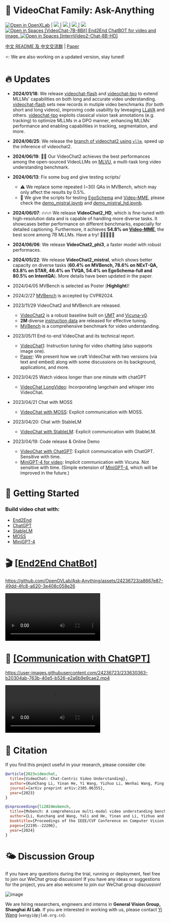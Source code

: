 

# 🦜 VideoChat Family: Ask-Anything 


[![Open in OpenXLab](https://cdn-static.openxlab.org.cn/app-center/openxlab_app.svg)](https://openxlab.org.cn/apps/detail/yinanhe/VideoChat2) | 
<a src="https://img.shields.io/discord/1099920215724277770?label=Discord&logo=discord" href="https://discord.gg/A2Ex6Pph6A">
    <img src="https://img.shields.io/discord/1099920215724277770?label=Discord&logo=discord">
</a> | 
<a src="https://img.shields.io/badge/cs.CV-2305.06355-b31b1b?logo=arxiv&logoColor=red" href="https://arxiv.org/abs/2305.06355"> <img src="https://img.shields.io/badge/cs.CV-2305.06355-b31b1b?logo=arxiv&logoColor=red">
</a>| <a src="https://img.shields.io/badge/cs.CV-2311.17005-b31b1b?logo=arxiv&logoColor=red" href="https://arxiv.org/abs/2311.17005"> <img src="https://img.shields.io/badge/cs.CV-2311.17005-b31b1b?logo=arxiv&logoColor=red">
</a>| 
<a src="https://img.shields.io/twitter/follow/opengvlab?style=social" href="https://twitter.com/opengvlab">
    <img src="https://img.shields.io/twitter/follow/opengvlab?style=social"> </a>
</a>
<br>
<a href="https://huggingface.co/spaces/OpenGVLab/VideoChatGPT"><img src="https://huggingface.co/datasets/huggingface/badges/raw/main/open-in-hf-spaces-sm-dark.svg" alt="Open in Spaces"> [VideoChat-7B-8Bit] End2End ChatBOT for video and image. </a> <a href="https://huggingface.co/spaces/OpenGVLab/InternVideo2-Chat-8B-HD"><img src="https://huggingface.co/datasets/huggingface/badges/raw/main/open-in-hf-spaces-sm-dark.svg" alt="Open in Spaces"> [InternVideo2-Chat-8B-HD]</a>


[中文 README 及 中文交流群](README_cn.md) | [Paper](https://arxiv.org/abs/2305.06355)

<!-- 🚀: We update `video_chat` by **instruction tuning for video & image chatting** now! Find its details [here](https://arxiv.org/pdf/2305.06355.pdf). We release **instruction data** at [InternVideo](https://github.com/OpenGVLab/InternVideo/tree/main/Data/instruction_data). The old version of `video_chat` moved to `video_chat_with_chatGPT`.  -->

⭐️: We are also working on a updated version, stay tuned! 
    



# :fire: Updates
- **2024/01/18**: We release [videochat-flash](https://github.com/OpenGVLab/VideoChat-Flash) and [videochat-tpo](https://github.com/OpenGVLab/TPO) to extend MLLMs' capabilities on both long and accurate video understanding. [videochat-flash](https://github.com/OpenGVLab/VideoChat-Flash) sets new records in mutiple video benchmarks (for both short and long videos), improving code usability by leveaging [LLaVA](https://github.com/LLaVA-VL/LLaVA-NeXT) and others. [videochat-tpo](https://github.com/OpenGVLab/TPO) exploits classical vision task annotations (e.g. tracking) to optimize MLLMs in a DPO manner, enhancing MLLMs' performance and enabling capabilities in tracking, segmentation, and more.
- **2024/06/25**: We release the [branch of videochat2 using `vllm`](https://github.com/OpenGVLab/Ask-Anything/tree/vllm), speed up the inference of videochat2.
- **2024/06/19**: 🎉🎉 Our VideoChat2 achieves the best performances among the open-sourced VideoLLMs on [MLVU](https://github.com/JUNJIE99/MLVU), a multi-task long video understanding benchmark.
- **2024/06/13**: Fix some bug and give testing scripts/
    - :warning: We replace some repeated  (~30) QAs in MVBench, which may only affect the results by 0.5%.
    - :loudspeaker: We give the scripts for testing [EgoSchema](https://github.com/egoschema/EgoSchema/tree/main) and [Video-MME](https://github.com/BradyFU/Video-MME/tree/main), please check the [demo_mistral.ipynb](./video_chat2/demo/demo_mistral.ipynb) and [demo_mistral_hd.ipynb](./video_chat2/demo/demo_mistral_hd.ipynb).
- **2024/06/07**: :fire::fire::fire: We release **VideoChat2_HD**, which is fine-tuned with high-resolution data and is capable of handling more diverse tasks. It showcases better performance on different benchmarks, especially for detailed captioning. Furthermore, it achieves **54.8% on [Video-MME](https://github.com/BradyFU/Video-MME/tree/main)**, the best score among 7B MLLMs. Have a try! 🏃🏻‍♀️🏃🏻
- **2024/06/06**: We release **VideoChat2_phi3**, a faster model with robust performaces. 
- **2024/05/22**: We release **VideoChat2_mistral**, which shows better capacity on diverse tasks (**60.4% on MVBench, 78.6% on NExT-QA, 63.8% on STAR, 46.4% on TVQA, 54.4% on EgoSchema-full and 80.5% on IntentQA**). More details have been updated in the paper. 
- 2024/04/05 MVBench is selected as Poster (**Highlight**)!
- 2024/2/27 [MVBench](./video_chat2) is accepted by CVPR2024.
- 2023/11/29 VideoChat2 and MVBench are released.
  - [VideoChat2](./video_chat2/) is a robust baseline built on [UMT](https://github.com/OpenGVLab/unmasked_teacher) and [Vicuna-v0](https://github.com/lm-sys/FastChat/blob/main/docs/vicuna_weights_version.md).
  - **2M** diverse [instruction data](./video_chat2/DATA.md) are released for effective tuning.
  - [MVBench](./video_chat2/MVBENCH.md) is a comprehensive benchmark for video understanding.

- 2023/05/11 End-to-end VideoChat and its technical report.
  - [VideoChat1](./video_chat/): Instruction tuning for video chatting (also supports image one).
  - [Paper](https://arxiv.org/pdf/2305.06355.pdf): We present how we craft VideoChat with two versions (via text and embed) along with some discussions on its background, applications, and more.

- 2023/04/25 Watch videos longer than one minute with chatGPT
  - [VideoChat LongVideo](https://github.com/OpenGVLab/Ask-Anything/tree/long_video_support/): Incorporating langchain and whisper into VideoChat.

- 2023/04/21 Chat with MOSS
  - [VideoChat with MOSS](./video_chat_text/video_chat_with_MOSS/): Explicit communication with MOSS. 

- 2023/04/20: Chat with StableLM
  - [VideoChat with StableLM](./video_chat_text/video_chat_with_StableLM/): Explicit communication with StableLM. 

- 2023/04/19: Code release & Online Demo
  - [VideoChat with ChatGPT](./video_chat_with_ChatGPT): Explicit communication with ChatGPT. Sensitive with time. 
  - [MiniGPT-4 for video](./video_chat_text/video_miniGPT4/): Implicit communication with Vicuna. Not sensitive with time. (Simple extension of [MiniGPT-4](https://github.com/Vision-CAIR/MiniGPT-4), which will be improved in the future.)


<!-- # :speech_balloon: Example
https://user-images.githubusercontent.com/24236723/233631602-6a69d83c-83ef-41ed-a494-8e0d0ca7c1c8.mp4 -->

# 🔨 Getting Started

### Build video chat with:
* [End2End](https://github.com/OpenGVLab/Ask-Anything/tree/main/video_chat#running-usage)
* [ChatGPT](https://github.com/OpenGVLab/Ask-Anything/tree/main/video_chat_text/video_chat_with_ChatGPT#running-usage)
* [StableLM](https://github.com/OpenGVLab/Ask-Anything/tree/main/video_chat_text/video_chat_with_StableLM#running-usage)
* [MOSS](https://github.com/OpenGVLab/Ask-Anything/tree/main/video_chat_text/video_chat_with_MOSS#running-usage)
* [MiniGPT-4](https://github.com/OpenGVLab/Ask-Anything/tree/main/video_chat_text/video_miniGPT4#running-usage)


# :clapper: [\[End2End ChatBot\]](https://vchat.opengvlab.com)


https://github.com/OpenGVLab/Ask-Anything/assets/24236723/a8667e87-49dd-4fc8-a620-3e408c058e26
    
<video controls>
  <source src="[https://user-images.githubusercontent.com/24236723/233630363-b20304ab-763b-40e5-b526-e2a6b9e9cae2.mp4](https://github.com/OpenGVLab/Ask-Anything/assets/24236723/a8667e87-49dd-4fc8-a620-3e408c058e26)" type="video/mp4">
Your browser does not support the video tag.
</video>


# :movie_camera: [\[Communication with ChatGPT\]](https://vchat.opengvlab.com)

https://user-images.githubusercontent.com/24236723/233630363-b20304ab-763b-40e5-b526-e2a6b9e9cae2.mp4

<video controls>
  <source src="https://user-images.githubusercontent.com/24236723/233630363-b20304ab-763b-40e5-b526-e2a6b9e9cae2.mp4" type="video/mp4">
Your browser does not support the video tag.
</video>


# :page_facing_up: Citation

If you find this project useful in your research, please consider cite:
```BibTeX
@article{2023videochat,
  title={VideoChat: Chat-Centric Video Understanding},
  author={KunChang Li, Yinan He, Yi Wang, Yizhuo Li, Wenhai Wang, Ping Luo, Yali Wang, Limin Wang, and Yu Qiao},
  journal={arXiv preprint arXiv:2305.06355},
  year={2023}
}

@inproceedings{li2024mvbench,
  title={Mvbench: A comprehensive multi-modal video understanding benchmark},
  author={Li, Kunchang and Wang, Yali and He, Yinan and Li, Yizhuo and Wang, Yi and Liu, Yi and Wang, Zun and Xu, Jilan and Chen, Guo and Luo, Ping and others},
  booktitle={Proceedings of the IEEE/CVF Conference on Computer Vision and Pattern Recognition},
  pages={22195--22206},
  year={2024}
}
```

# 🌤️ Discussion Group

If you have any questions during the trial, running or deployment, feel free to join our WeChat group discussion! If you have any ideas or suggestions for the project, you are also welcome to join our WeChat group discussion!


![image](https://github.com/OpenGVLab/Ask-Anything/assets/43169235/9ac44555-7228-415c-be54-6be18df7d79a)

We are hiring researchers, engineers and interns in **General Vision Group, Shanghai AI Lab**.  If you are interested in working with us, please contact [Yi Wang](https://shepnerd.github.io/) (`wangyi@pjlab.org.cn`).
